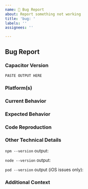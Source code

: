 ```yaml
---
name: 🚨 Bug Report
about: Report something not working
title: 'bug: '
labels: ''
assignees: ''

---
```


## Bug Report

### Capacitor Version
<!--
Paste the output from the `npx cap doctor` command into the code block below. This will provide the versions of Capacitor packages and related dependencies.
-->

```
PASTE OUTPUT HERE
```

### Platform(s)
<!--
List the platforms that this bug affects.
-->



### Current Behavior
<!--
Describe how the bug manifests. Be specific.
-->



### Expected Behavior
<!--
Describe what the behavior should be.
-->



### Code Reproduction
<!--
To isolate the cause of the problem, we ask you to provide a minimal sample application that demonstrates the issue.
For full instructions, see: https://github.com/ionic-team/capacitor/blob/HEAD/CONTRIBUTING.md#creating-a-code-reproduction
-->



### Other Technical Details
<!--
Please provide the following information with your request and any other relevant technical details (versions of IDEs, local environment info, plugin information or links, etc).
-->

`npm --version` output:

`node --version` output:

`pod --version` output (iOS issues only):

### Additional Context
<!--
List any other information that is relevant to your issue. Stack traces, related issues, suggestions on how to fix, Stack Overflow links, forum links, etc.
-->


